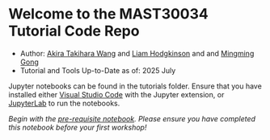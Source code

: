 # Welcome to the MAST30034 Tutorial Code Repo
- Author: [Akira Takihara Wang](https://github.com/VoLKyyyOG) and [Liam Hodgkinson](http://www.liamhodgkinson.com) and and [Mingming Gong](https://mingming-gong.github.io/)
- Tutorial and Tools Up-to-Date as of: 2025 July

Jupyter notebooks can be found in the tutorials folder. Ensure that you have installed either [Visual Studio Code](https://code.visualstudio.com/) with the Jupyter extension, or [JupyterLab](https://jupyterlab.readthedocs.io/) to run the notebooks.

*Begin with the [pre-requisite notebook](https://github.com/liamhodg/MAST30034_Python/blob/main/tutorials/Python_PreReq_Notebook.ipynb). Please ensure you have completed this notebook before your first workshop!*

